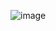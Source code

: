 ![image](https://user-images.githubusercontent.com/9116508/179690066-c4c80453-a3ae-4238-bc9c-754310b1a185.png)

